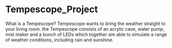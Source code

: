 # Tempescope_Project
What is a Tempescope?
Tempescope wants to bring the weather straight to your living room.  the Tempescope consists of an acrylic case, water pump, mist maker and a bunch of LEDs which together are able to simulate a range of weather conditions, including rain and sunshine.
